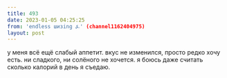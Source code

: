 ```yaml
---
title: 493
date: 2023-01-05 04:25:25
from: 'endless шизing ⍼' (channel1162404975)
layout: post
---
```


у меня всё ещё слабый аппетит. вкус не изменился, просто редко хочу есть. ни сладкого, ни солёного не хочется. я боюсь даже считать сколько калорий в день я съедаю.
